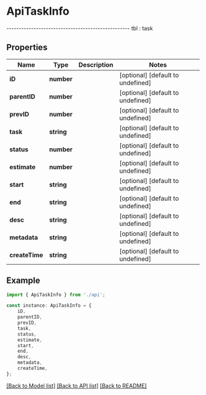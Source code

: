 # ApiTaskInfo

--------------------------------------------------  tbl : task

## Properties

Name | Type | Description | Notes
------------ | ------------- | ------------- | -------------
**iD** | **number** |  | [optional] [default to undefined]
**parentID** | **number** |  | [optional] [default to undefined]
**prevID** | **number** |  | [optional] [default to undefined]
**task** | **string** |  | [optional] [default to undefined]
**status** | **number** |  | [optional] [default to undefined]
**estimate** | **number** |  | [optional] [default to undefined]
**start** | **string** |  | [optional] [default to undefined]
**end** | **string** |  | [optional] [default to undefined]
**desc** | **string** |  | [optional] [default to undefined]
**metadata** | **string** |  | [optional] [default to undefined]
**createTime** | **string** |  | [optional] [default to undefined]

## Example

```typescript
import { ApiTaskInfo } from './api';

const instance: ApiTaskInfo = {
    iD,
    parentID,
    prevID,
    task,
    status,
    estimate,
    start,
    end,
    desc,
    metadata,
    createTime,
};
```

[[Back to Model list]](../README.md#documentation-for-models) [[Back to API list]](../README.md#documentation-for-api-endpoints) [[Back to README]](../README.md)

